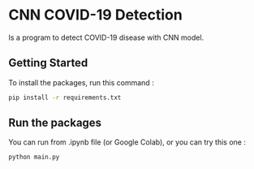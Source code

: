 # CNN COVID-19 Detection
Is a program to detect COVID-19 disease with CNN model.

## Getting Started

To install the packages, run this command : 
```bash
pip install -r requirements.txt
```

## Run the packages

You can run from .ipynb file (or Google Colab), or you can try this one : 
```bash
python main.py
```